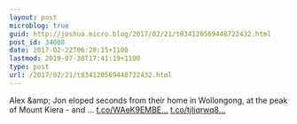 ```yaml
---
layout: post
microblog: true
guid: http://joshua.micro.blog/2017/02/21/t834120569448722432.html
post_id: 34008
date: 2017-02-22T06:20:15+1100
lastmod: 2019-07-30T17:41:19+1100
type: post
url: /2017/02/21/t834120569448722432.html
---
```

Alex &amp;amp; Jon eloped seconds from their home in Wollongong, at the peak of Mount Kiera - and … [t.co/WAeK9EMBE...](https://t.co/WAeK9EMBEB) [t.co/tjIjqrwq8...](https://t.co/tjIjqrwq81)
